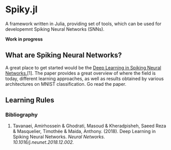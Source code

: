 # Spiky.jl 

A framework written in Julia, providing set of tools, which can be used for developemnt Spiking Neural Networks (SNNs).

**Work in progress**

## What are Spiking Neural Networks?

A great place to get started would be the [Deep Learning in Spiking Neural Networks.](https://arxiv.org/pdf/1804.08150.pdf)[1]. The paper provides a great overview of where the field is today, different learning approaches, as well as results obtained by various architectures on MNIST classification. Go read the paper.


## Learning Rules


### Bibliography

1. Tavanaei, Amirhossein & Ghodrati, Masoud & Kheradpisheh, Saeed Reza & Masquelier, Timothée & Maida, Anthony. (2018). Deep Learning in Spiking Neural Networks. *Neural Networks. 10.1016/j.neunet.2018.12.002.*